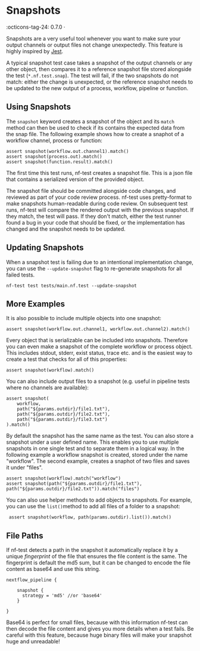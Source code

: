 # Snapshots
:octicons-tag-24: 0.7.0 ·

Snapshots are a very useful tool whenever you want to make sure your output channels or output files not change unexpectedly. This feature is highly inspired by [Jest](https://jestjs.io/).

A typical snapshot test case takes a snapshot of the output channels or any other object, then compares it to a reference snapshot file stored alongside the test (`*.nf.test.snap`). The test will fail, if the two snapshots do not match: either the change is unexpected, or the reference snapshot needs to be updated to the new output of a process, workflow, pipeline or function.


## Using Snapshots

The `snapshot` keyword creates a snapshot of the object and its `match` method can then be used to check if its contains the expected data from the snap file. The following example shows how to create a snaphot of a workflow channel, process or function:

```
assert snapshot(workflow.out.channel1).match()
assert snapshot(process.out).match()
assert snapshot(function.result).match()
```

The first time this test runs, nf-test creates a snapshot file. This is a json file that contains a serialized version of the provided object.

The snapshot file should be committed alongside code changes, and reviewed as part of your code review process. nf-test uses pretty-format to make snapshots human-readable during code review. On subsequent test runs, nf-test will compare the rendered output with the previous snapshot. If they match, the test will pass. If they don't match, either the test runner found a bug in your code that should be fixed, or the implementation has changed and the snapshot needs to be updated.

## Updating Snapshots

When a snapshot test is failing due to an intentional implementation change, you can use the `--update-snapshot` flag to re-generate snapshots for all failed tests.

```
nf-test test tests/main.nf.test --update-snapshot
```

## More Examples

It is also possible to include multiple objects into one snapshot:

```
assert snapshot(workflow.out.channel1, workflow.out.channel2).match()
```

Every object that is serializable can be included into snapshots. Therefore you can even make a snapshot of the complete workflow or process object. This includes stdout, stderr, exist status, trace etc.  and is the easiest way to create a test that checks for all of this properties:

```
assert snapshot(workflow).match()
```

You can also include output files to a snapshot (e.g. useful in pipeline tests where no channels are available):

```
assert snapshot(
    workflow,
    path("${params.outdir}/file1.txt"),
    path("${params.outdir}/file2.txt"),
    path("${params.outdir}/file3.txt")
).match()
```

By default the snapshot has the same name as the test. You can also store a snapshot under a user defined name. This enables you to use multiple snapshots in one single test and to separate them in a logical way. In the following example a workflow snapshot is created, stored under the name "workflow". The second example, creates a snaphot of two files and saves it under "files".

```
assert snapshot(workflow).match("workflow")
assert snapshot(path("${params.outdir}/file1.txt"), path("${params.outdir}/file2.txt")).match("files")
```

You can also use helper methods to add objects to snapshots. For example, you can use the `list()`method to add all files of a folder to a snapshot:

```
 assert snapshot(workflow, path(params.outdir).list()).match()
```

## File Paths

If nf-test detects a path in the snapshot it automatically replace it by a unique *fingerprint* of the file that ensures the file content is the same. The fingerprint is default the md5 sum, but it can be changed to encode the file content as base64 and use this string.

```
nextflow_pipeline {

    snapshot {
      strategy = 'md5' //or 'base64'
    }

}
```

Base64 is perfect for small files, because with this information nf-test can then decode the file content and gives you more details when a test fails. Be careful with this feature, because huge binary files will make your snapshot huge and unreadable!
